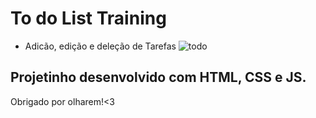 # To do List Training
- Adicão, edição e deleção de Tarefas
![todo](https://user-images.githubusercontent.com/85591929/149855298-b1d62c83-887b-4a7f-b6a0-a40e9a9d4a8d.PNG)

## Projetinho desenvolvido com HTML, CSS e JS.

<p> Obrigado por olharem!<3 </p>
